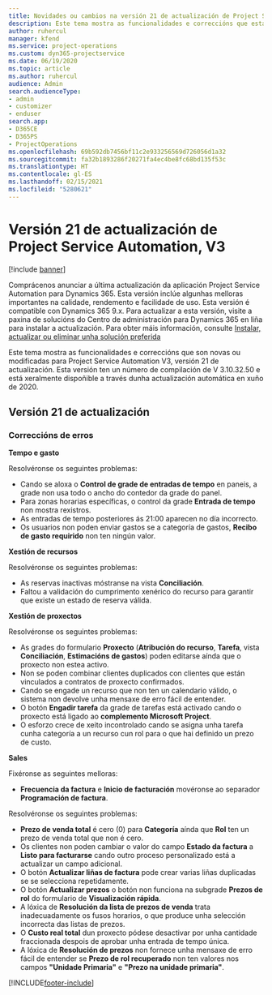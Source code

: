 ```yaml
---
title: Novidades ou cambios na versión 21 de actualización de Project Service Automation, V3
description: Este tema mostra as funcionalidades e correccións que están dispoñibles la versión 21 de actualización de Project Service Automation, V3.
author: ruhercul
manager: kfend
ms.service: project-operations
ms.custom: dyn365-projectservice
ms.date: 06/19/2020
ms.topic: article
ms.author: ruhercul
audience: Admin
search.audienceType:
- admin
- customizer
- enduser
search.app:
- D365CE
- D365PS
- ProjectOperations
ms.openlocfilehash: 69b592db7456bf11c2e933256569d726056d1a32
ms.sourcegitcommit: fa32b1893286f20271fa4ec4be8fc68bd135f53c
ms.translationtype: HT
ms.contentlocale: gl-ES
ms.lasthandoff: 02/15/2021
ms.locfileid: "5280621"
---
```

# <a name="project-service-automation-update-release-21-v3"></a>Versión 21 de actualización de Project Service Automation, V3

[!include [banner](../includes/psa-now-project-operations.md)]

Comprácenos anunciar a última actualización da aplicación Project Service Automation para Dynamics 365. Esta versión inclúe algunhas melloras importantes na calidade, rendemento e facilidade de uso. Esta versión é compatible con Dynamics 365 9.x. Para actualizar a esta versión, visite a paxina de solucións do Centro de administración para Dynamics 365 en liña para instalar a actualización. Para obter máis información, consulte [Instalar, actualizar ou eliminar unha solución preferida](https://docs.microsoft.com/power-platform/admin/install-remove-preferred-solution)

Este tema mostra as funcionalidades e correccións que son novas ou modificadas para Project Service Automation V3, versión 21 de actualización. Esta versión ten un número de compilación de V 3.10.32.50 e está xeralmente dispoñible a través dunha actualización automática en xuño de 2020.

## <a name="update-release-21"></a>Versión 21 de actualización

### <a name="bug-fixes"></a>Correccións de erros

**Tempo e gasto**

Resolvéronse os seguintes problemas:

- Cando se aloxa o **Control de grade de entradas de tempo** en paneis, a grade non usa todo o ancho do contedor da grade do panel.
- Para zonas horarias específicas, o control da grade **Entrada de tempo** non mostra rexistros.
- As entradas de tempo posteriores ás 21:00 aparecen no día incorrecto.
- Os usuarios non poden enviar gastos se a categoría de gastos, **Recibo de gasto requirido** non ten ningún valor.

**Xestión de recursos**

Resolvéronse os seguintes problemas:

- As reservas inactivas móstranse na vista **Conciliación**.
- Faltou a validación do cumprimento xenérico do recurso para garantir que existe un estado de reserva válida.

**Xestión de proxectos**

Resolvéronse os seguintes problemas:

- As grades do formulario **Proxecto** (**Atribución do recurso**, **Tarefa**, vista **Conciliación**, **Estimacións de gastos**) poden editarse aínda que o proxecto non estea activo.
- Non se poden combinar clientes duplicados con clientes que están vinculados a contratos de proxecto confirmados.
- Cando se engade un recurso que non ten un calendario válido, o sistema non devolve unha mensaxe de erro fácil de entender.
- O botón **Engadir tarefa** da grade de tarefas está activado cando o proxecto está ligado ao **complemento Microsoft Project**.
- O esforzo crece de xeito incontrolado cando se asigna unha tarefa cunha categoría a un recurso cun rol para o que hai definido un prezo de custo.

**Sales**

Fixéronse as seguintes melloras:

- **Frecuencia da factura** e **Inicio de facturación** movéronse ao separador **Programación de factura**.

Resolvéronse os seguintes problemas:

- **Prezo de venda total** é cero (0) para **Categoría** aínda que **Rol** ten un prezo de venda total que non é cero.
- Os clientes non poden cambiar o valor do campo **Estado da factura** a **Listo para facturarse** cando outro proceso personalizado está a actualizar un campo adicional.
- O botón **Actualizar liñas de factura** pode crear varias liñas duplicadas se se selecciona repetidamente.
- O botón **Actualizar prezos** o botón non funciona na subgrade **Prezos de rol** do formulario de **Visualización rápida**.
- A lóxica de **Resolución da lista de prezos de venda** trata inadecuadamente os fusos horarios, o que produce unha selección incorrecta das listas de prezos.
- O **Custo real total** dun proxecto pódese desactivar por unha cantidade fraccionada despois de aprobar unha entrada de tempo única.
- A lóxica de **Resolución de prezos** non fornece unha mensaxe de erro fácil de entender se **Prezo de rol recuperado** non ten valores nos campos **"Unidade Primaria"** e **"Prezo na unidade primaria"**.


[!INCLUDE[footer-include](../includes/footer-banner.md)]